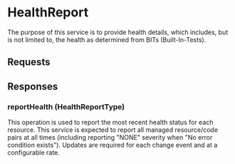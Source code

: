 # HealthReport
The purpose of this service is to provide health details, which includes, but is not limited to, the health as determined from BITs (Built-In-Tests).

## Requests

## Responses
### reportHealth (HealthReportType)
This operation is used to report the most recent health status for each resource. This service is expected to report all managed resource/code pairs at all times (including reporting "NONE" severity when "No error condition exists"). Updates are required for each change event and at a configurable rate.
